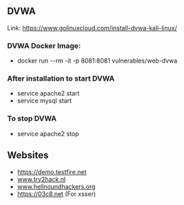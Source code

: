 ## DVWA
Link: https://www.golinuxcloud.com/install-dvwa-kali-linux/

### DVWA Docker Image:
- docker run --rm -it -p 8081:8081 vulnerables/web-dvwa

### After installation to start DVWA
- service apache2 start
- service mysql start

### To stop DVWA
- service apache2 stop

## Websites
- https://demo.testfire.net
- www.try2hack.nl
- www.hellnoundhackers.org
- https://03c8.net  (For xsser)
